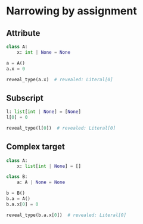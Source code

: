 # Narrowing by assignment

## Attribute

```py
class A:
    x: int | None = None

a = A()
a.x = 0

reveal_type(a.x)  # revealed: Literal[0]
```

## Subscript

```py
l: list[int | None] = [None]
l[0] = 0

reveal_type(l[0])  # revealed: Literal[0]
```

## Complex target

```py
class A:
    x: list[int | None] = []

class B:
    a: A | None = None

b = B()
b.a = A()
b.a.x[0] = 0

reveal_type(b.a.x[0])  # revealed: Literal[0]
```
